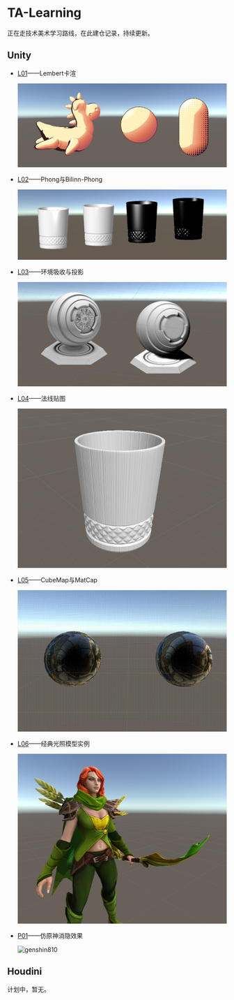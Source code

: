 # TA-Learning

正在走技术美术学习路线，在此建仓记录，持续更新。

## Unity

- [L01](./Unity/L01)——Lembert卡渲

  ![image-20210809214549029](Unity/L01/Pics/image-20210809214549029.png)

- [L02](./Unity/L02)——Phong与Bilinn-Phong

  ![image-20210809215715099](Unity/L02/Pics/image-20210809215715099.png)

- [L03](./Unity/L03)——环境吸收与投影

  ![image-20210809220010907](Unity/L03/Pics/image-20210809220010907.png)
  
- [L04](./Unity/L04)——法线贴图

  ![image-20210809230330461](Unity/L04/Pics/image-20210809230330461.png)
  
- [L05](./Unity/L05)——CubeMap与MatCap

  ![image811](Unity/L05/Pics/2021-08-11%2010-23-20%2000_00_00-00_00_08.gif)

- [L06](Unity/L06)——经典光照模型实例

  ![dota2-windrunner](Unity/L06/Pics/Snipaste_2021-08-12_18-25-56.png)

- [P01](./Unity/P01)——仿原神消隐效果

  ![genshin810](Unity/P01/Pics/2021-08-10-21-15-27.gif)

## Houdini

计划中，暂无。

